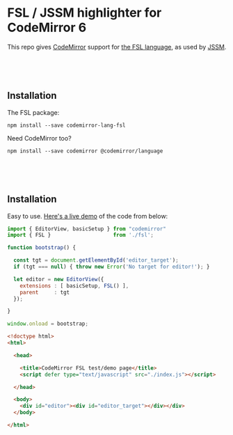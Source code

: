 # FSL / JSSM highlighter for CodeMirror 6

This repo gives [CodeMirror](https://codemirror.net/) support for
[the FSL language](https://fsl.tools/), as used by
[JSSM](https://github.com/StoneCypher/jssm).

&nbsp;

&nbsp;





## Installation

The FSL package:

```
npm install --save codemirror-lang-fsl
```

Need CodeMirror too?

```
npm install --save codemirror @codemirror/language
```

&nbsp;

&nbsp;





## Installation

Easy to use.  [Here's a live demo](https://stonecypher.github.io/codemirror-lang-fsl/index.html) of the code from below:

```javascript
import { EditorView, basicSetup } from "codemirror"
import { FSL }                    from './fsl';

function bootstrap() {

  const tgt = document.getElementById('editor_target');
  if (tgt === null) { throw new Error('No target for editor!'); }

  let editor = new EditorView({
    extensions : [ basicSetup, FSL() ],
    parent     : tgt
  });

}

window.onload = bootstrap;
```

```html
<!doctype html>
<html>

  <head>

    <title>CodeMirror FSL test/demo page</title>
    <script defer type="text/javascript" src="./index.js"></script>

  </head>

  <body>
    <div id="editor"><div id="editor_target"></div></div>
  </body>

</html>
```
